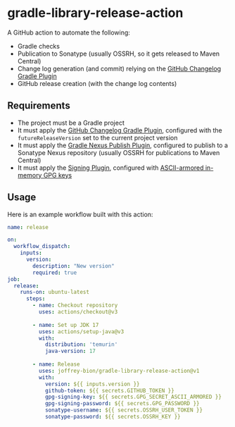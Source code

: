 # gradle-library-release-action

A GitHub action to automate the following:

* Gradle checks
* Publication to Sonatype (usually OSSRH, so it gets released to Maven Central)
* Change log generation (and commit) relying on the [GitHub Changelog Gradle Plugin](https://github.com/joffrey-bion/gradle-github-changelog)
* GitHub release creation (with the change log contents)

## Requirements

* The project must be a Gradle project
* It must apply the [GitHub Changelog Gradle Plugin](https://github.com/joffrey-bion/gradle-github-changelog), configured with the `futureReleaseVersion` set to the current project version
* It must apply the [Gradle Nexus Publish Plugin](https://github.com/gradle-nexus/publish-plugin), configured to publish to a Sonatype Nexus repository (usually OSSRH for publications to Maven Central)
* It must apply the [Signing Plugin](https://docs.gradle.org/current/userguide/signing_plugin.html), configured with [ASCII-armored in-memory GPG keys](https://docs.gradle.org/current/userguide/signing_plugin.html#sec:in-memory-keys)

## Usage

Here is an example workflow built with this action:

```yaml
name: release

on:
  workflow_dispatch:
    inputs:
      version:
        description: "New version"
        required: true
job:
  release:
    runs-on: ubuntu-latest
      steps:
        - name: Checkout repository
          uses: actions/checkout@v3
  
        - name: Set up JDK 17
          uses: actions/setup-java@v3
          with:
            distribution: 'temurin'
            java-version: 17
  
        - name: Release
          uses: joffrey-bion/gradle-library-release-action@v1
          with:
            version: ${{ inputs.version }}
            github-token: ${{ secrets.GITHUB_TOKEN }}
            gpg-signing-key: ${{ secrets.GPG_SECRET_ASCII_ARMORED }}
            gpg-signing-password: ${{ secrets.GPG_PASSWORD }}
            sonatype-username: ${{ secrets.OSSRH_USER_TOKEN }}
            sonatype-password: ${{ secrets.OSSRH_KEY }}
```
